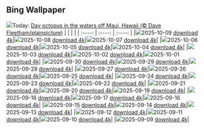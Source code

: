 ## Bing Wallpaper
![](./wallpaper/2025-10-09.jpg)Today: [Day octopus in the waters off Maui, Hawaii (© Dave Fleetham/plainpicture)](./wallpaper/2025-10-09.jpg)
|      |      |      |
| :----: | :----: | :----: |
|![](./wallpaper/2025-10-09_sm.jpg)2025-10-09 [download 4k](./wallpaper/2025-10-09.jpg)|![](./wallpaper/2025-10-08_sm.jpg)2025-10-08 [download 4k](./wallpaper/2025-10-08.jpg)|![](./wallpaper/2025-10-07_sm.jpg)2025-10-07 [download 4k](./wallpaper/2025-10-07.jpg)|
|![](./wallpaper/2025-10-06_sm.jpg)2025-10-06 [download 4k](./wallpaper/2025-10-06.jpg)|![](./wallpaper/2025-10-05_sm.jpg)2025-10-05 [download 4k](./wallpaper/2025-10-05.jpg)|![](./wallpaper/2025-10-04_sm.jpg)2025-10-04 [download 4k](./wallpaper/2025-10-04.jpg)|
|![](./wallpaper/2025-10-03_sm.jpg)2025-10-03 [download 4k](./wallpaper/2025-10-03.jpg)|![](./wallpaper/2025-10-02_sm.jpg)2025-10-02 [download 4k](./wallpaper/2025-10-02.jpg)|![](./wallpaper/2025-10-01_sm.jpg)2025-10-01 [download 4k](./wallpaper/2025-10-01.jpg)|
|![](./wallpaper/2025-09-30_sm.jpg)2025-09-30 [download 4k](./wallpaper/2025-09-30.jpg)|![](./wallpaper/2025-09-29_sm.jpg)2025-09-29 [download 4k](./wallpaper/2025-09-29.jpg)|![](./wallpaper/2025-09-28_sm.jpg)2025-09-28 [download 4k](./wallpaper/2025-09-28.jpg)|
|![](./wallpaper/2025-09-27_sm.jpg)2025-09-27 [download 4k](./wallpaper/2025-09-27.jpg)|![](./wallpaper/2025-09-26_sm.jpg)2025-09-26 [download 4k](./wallpaper/2025-09-26.jpg)|![](./wallpaper/2025-09-25_sm.jpg)2025-09-25 [download 4k](./wallpaper/2025-09-25.jpg)|
|![](./wallpaper/2025-09-24_sm.jpg)2025-09-24 [download 4k](./wallpaper/2025-09-24.jpg)|![](./wallpaper/2025-09-23_sm.jpg)2025-09-23 [download 4k](./wallpaper/2025-09-23.jpg)|![](./wallpaper/2025-09-22_sm.jpg)2025-09-22 [download 4k](./wallpaper/2025-09-22.jpg)|
|![](./wallpaper/2025-09-21_sm.jpg)2025-09-21 [download 4k](./wallpaper/2025-09-21.jpg)|![](./wallpaper/2025-09-20_sm.jpg)2025-09-20 [download 4k](./wallpaper/2025-09-20.jpg)|![](./wallpaper/2025-09-19_sm.jpg)2025-09-19 [download 4k](./wallpaper/2025-09-19.jpg)|
|![](./wallpaper/2025-09-18_sm.jpg)2025-09-18 [download 4k](./wallpaper/2025-09-18.jpg)|![](./wallpaper/2025-09-17_sm.jpg)2025-09-17 [download 4k](./wallpaper/2025-09-17.jpg)|![](./wallpaper/2025-09-16_sm.jpg)2025-09-16 [download 4k](./wallpaper/2025-09-16.jpg)|
|![](./wallpaper/2025-09-15_sm.jpg)2025-09-15 [download 4k](./wallpaper/2025-09-15.jpg)|![](./wallpaper/2025-09-14_sm.jpg)2025-09-14 [download 4k](./wallpaper/2025-09-14.jpg)|![](./wallpaper/2025-09-13_sm.jpg)2025-09-13 [download 4k](./wallpaper/2025-09-13.jpg)|
|![](./wallpaper/2025-09-12_sm.jpg)2025-09-12 [download 4k](./wallpaper/2025-09-12.jpg)|![](./wallpaper/2025-09-11_sm.jpg)2025-09-11 [download 4k](./wallpaper/2025-09-11.jpg)|![](./wallpaper/2025-09-10_sm.jpg)2025-09-10 [download 4k](./wallpaper/2025-09-10.jpg)|
|![](./wallpaper/2025-09-09_sm.jpg)2025-09-09 [download 4k](./wallpaper/2025-09-09.jpg)|